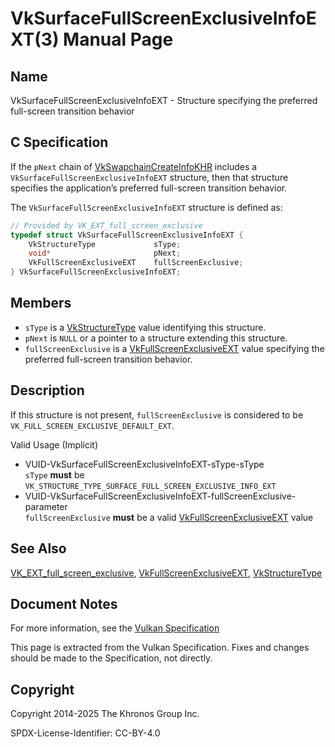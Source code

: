 # VkSurfaceFullScreenExclusiveInfoEXT(3) Manual Page

## Name

VkSurfaceFullScreenExclusiveInfoEXT - Structure specifying the preferred full-screen transition behavior



## [](#_c_specification)C Specification

If the `pNext` chain of [VkSwapchainCreateInfoKHR](https://registry.khronos.org/vulkan/specs/latest/man/html/VkSwapchainCreateInfoKHR.html) includes a `VkSurfaceFullScreenExclusiveInfoEXT` structure, then that structure specifies the application’s preferred full-screen transition behavior.

The `VkSurfaceFullScreenExclusiveInfoEXT` structure is defined as:

```c++
// Provided by VK_EXT_full_screen_exclusive
typedef struct VkSurfaceFullScreenExclusiveInfoEXT {
    VkStructureType             sType;
    void*                       pNext;
    VkFullScreenExclusiveEXT    fullScreenExclusive;
} VkSurfaceFullScreenExclusiveInfoEXT;
```

## [](#_members)Members

- `sType` is a [VkStructureType](https://registry.khronos.org/vulkan/specs/latest/man/html/VkStructureType.html) value identifying this structure.
- `pNext` is `NULL` or a pointer to a structure extending this structure.
- `fullScreenExclusive` is a [VkFullScreenExclusiveEXT](https://registry.khronos.org/vulkan/specs/latest/man/html/VkFullScreenExclusiveEXT.html) value specifying the preferred full-screen transition behavior.

## [](#_description)Description

If this structure is not present, `fullScreenExclusive` is considered to be `VK_FULL_SCREEN_EXCLUSIVE_DEFAULT_EXT`.

Valid Usage (Implicit)

- [](#VUID-VkSurfaceFullScreenExclusiveInfoEXT-sType-sType)VUID-VkSurfaceFullScreenExclusiveInfoEXT-sType-sType  
  `sType` **must** be `VK_STRUCTURE_TYPE_SURFACE_FULL_SCREEN_EXCLUSIVE_INFO_EXT`
- [](#VUID-VkSurfaceFullScreenExclusiveInfoEXT-fullScreenExclusive-parameter)VUID-VkSurfaceFullScreenExclusiveInfoEXT-fullScreenExclusive-parameter  
  `fullScreenExclusive` **must** be a valid [VkFullScreenExclusiveEXT](https://registry.khronos.org/vulkan/specs/latest/man/html/VkFullScreenExclusiveEXT.html) value

## [](#_see_also)See Also

[VK\_EXT\_full\_screen\_exclusive](https://registry.khronos.org/vulkan/specs/latest/man/html/VK_EXT_full_screen_exclusive.html), [VkFullScreenExclusiveEXT](https://registry.khronos.org/vulkan/specs/latest/man/html/VkFullScreenExclusiveEXT.html), [VkStructureType](https://registry.khronos.org/vulkan/specs/latest/man/html/VkStructureType.html)

## [](#_document_notes)Document Notes

For more information, see the [Vulkan Specification](https://registry.khronos.org/vulkan/specs/latest/html/vkspec.html#VkSurfaceFullScreenExclusiveInfoEXT)

This page is extracted from the Vulkan Specification. Fixes and changes should be made to the Specification, not directly.

## [](#_copyright)Copyright

Copyright 2014-2025 The Khronos Group Inc.

SPDX-License-Identifier: CC-BY-4.0